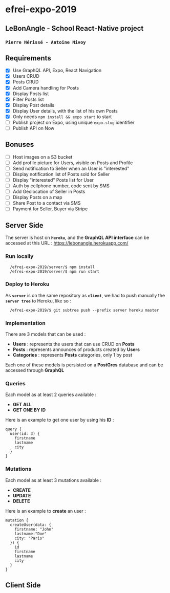 # efrei-expo-2019
## LeBonAngle - School React-Native project
### `Pierre Hérissé - Antoine Nivoy`

## Requirements
- [X] Use GraphQL API, Expo, React Navigation
- [X] Users CRUD
- [X] Posts CRUD
- [X] Add Camera handling for Posts
- [X] Display Posts list
- [X] Filter Posts list
- [X] Display Post details
- [X] Display User details, with the list of his own Posts
- [X] Only needs `npm install && expo start` to start
- [ ] Publish project on Expo, using unique `expo.slug` identifier
- [ ] Publish API on Now

## Bonuses
- [ ] Host images on a S3 bucket
- [ ] Add profile picture for Users, visible on Posts and Profile
- [ ] Send notification to Seller when an User is "interested"
- [ ] Display notification list of Posts sold for Seller
- [ ] Display "interested" Posts list for User
- [ ] Auth by cellphone number, code sent by SMS
- [ ] Add Geolocation of Seller in Posts
- [ ] Display Posts on a map
- [ ] Share Post to a contact via SMS
- [ ] Payment for Seller, Buyer via Stripe

## Server Side

The server is host on **`Heroku`**, and the **GraphQL API interface** can be accessed at this URL :
https://lebonangle.herokuapp.com/

### Run locally
```console
  /efrei-expo-2019/server/$ npm install
  /efrei-expo-2019/server/$ npm run start
```

### Deploy to Heroku
As **`server`** is on the same repository as **`client`**, we had to push manually the **`server tree`** to Heroku, like so :
```console
  /efrei-expo-2019/$ git subtree push --prefix server heroku master
```

### Implementation

There are 3 models that can be used :
- **Users** : represents the users that can use CRUD on **Posts**
- **Posts** : represents announces of products created by **Users**
- **Categories** : represents **Posts** categories, only 1 by post

Each one of these models is persisted on a **PostGres** database and can be accessed through **GraphQL**


### Queries

Each model as at least 2 queries available :
- **GET ALL**
- **GET ONE BY ID**

Here is an example to get one user by using his **ID** :

```crystal
query {
  user(id: 3) {
    firstname
    lastname
    city
  }
}
```

### Mutations

Each model as at least 3 mutations available :
- **CREATE**
- **UPDATE**
- **DELETE**

Here is an example to **create** an user :

```crystal
mutation {
  createUser(data: {
    firstname: "John"
    lastname:"Doe"
    city: "Paris"
  }) {
    id
    firstname
    lastname
    city
  }
}
```


## Client Side
